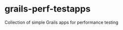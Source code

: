 grails-perf-testapps
====================

Collection of simple Grails apps for performance testing
